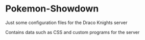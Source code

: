 Pokemon-Showdown
================

Just some configuration files for the Draco Knights server

Contains data such as CSS and custom programs for the server
